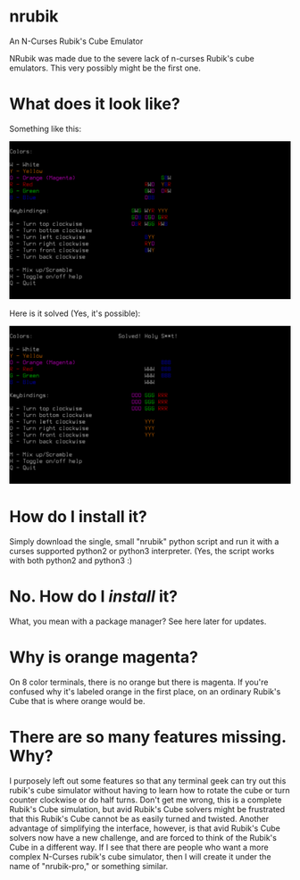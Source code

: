 # nrubik
An N-Curses Rubik's Cube Emulator

NRubik was made due to the severe lack of n-curses Rubik's cube emulators. This very possibly might be the first one. 

# What does it look like?

Something like this:

![Screenshot](/nrubik.png?raw=true)

Here is it solved (Yes, it's possible):

![Screenshot](/nrubik-solved.png?raw=true)

# How do I install it?

Simply download the single, small "nrubik" python script and run it with a curses supported python2 or python3 interpreter. (Yes, the script works with both python2 and python3 :)

# No. How do I _install_ it?

What, you mean with a package manager? See here later for updates.

# Why is orange magenta?

On 8 color terminals, there is no orange but there is magenta. If you're confused why it's labeled orange in the first place, on an ordinary Rubik's Cube that is where orange would be.

# There are so many features missing. Why?

I purposely left out some features so that any terminal geek can try out this rubik's cube simulator without having to learn how to rotate the cube or turn counter clockwise or do half turns. Don't get me wrong, this is a complete Rubik's Cube simulation, but avid Rubik's Cube solvers might be frustrated that this Rubik's Cube cannot be as easily turned and twisted. Another advantage of simplifying the interface, however, is that avid Rubik's Cube solvers now have a new challenge, and are forced to think of the Rubik's Cube in a different way. If I see that there are people who want a more complex N-Curses rubik's cube simulator, then I will create it under the name of "nrubik-pro," or something similar.
